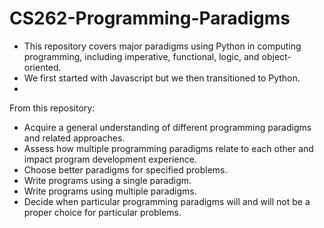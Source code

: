 # CS262-Programming-Paradigms

- This repository covers major paradigms using Python in computing programming, including imperative, functional, logic, and object-oriented.
- We first started with Javascript but we then transitioned to Python.
- 
From this repository:
- Acquire a general understanding of different programming paradigms and related approaches.
- Assess how multiple programming paradigms relate to each other and impact program development experience.
- Choose better paradigms for specified problems.
- Write programs using a single paradigm.
- Write programs using multiple paradigms.
- Decide when particular programming paradigms will and will not be a proper choice for particular problems.
